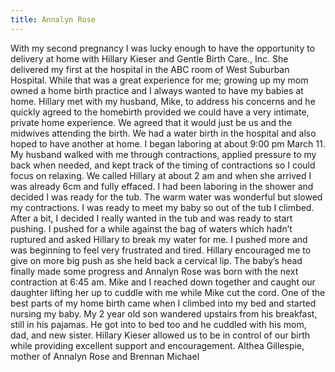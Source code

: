 ```yaml
---
title: Annalyn Rose
---
```


With my second pregnancy I was lucky enough to have the opportunity to delivery at
home with Hillary Kieser and Gentle Birth Care., Inc. She delivered my first at the
hospital in the ABC room of West Suburban Hospital. While that was a great experience
for me; growing up my mom owned a home birth practice and I always wanted to have
my babies at home. Hillary met with my husband, Mike, to address his concerns and he
quickly agreed to the homebirth provided we could have a very intimate, private home
experience. We agreed that it would just be us and the midwives attending the birth. We
had a water birth in the hospital and also hoped to have another at home.
I began laboring at about 9:00 pm March 11. My husband walked with me through
contractions, applied pressure to my back when needed, and kept track of the timing of
contractions so I could focus on relaxing. We called Hillary at about 2 am and when she
arrived I was already 6cm and fully effaced. I had been laboring in the shower and
decided I was ready for the tub. The warm water was wonderful but slowed my
contractions. I was ready to meet my baby so out of the tub I climbed. After a bit, I
decided I really wanted in the tub and was ready to start pushing. I pushed for a while
against the bag of waters which hadn’t ruptured and asked Hillary to break my water for
me. I pushed more and was beginning to feel very frustrated and tired. Hillary
encouraged me to give on more big push as she held back a cervical lip. The baby’s head
finally made some progress and Annalyn Rose was born with the next contraction at 6:45
am. Mike and I reached down together and caught our daughter lifting her up to cuddle
with me while Mike cut the cord.
One of the best parts of my home birth came when I climbed into my bed and started
nursing my baby. My 2 year old son wandered upstairs from his breakfast, still in his
pajamas. He got into to bed too and he cuddled with his mom, dad, and new sister.
Hillary Kieser allowed us to be in control of our birth while providing excellent support
and encouragement.
 Althea Gillespie, mother of
 Annalyn Rose and Brennan Michael